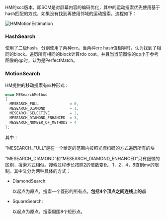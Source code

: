 HM的scc版本，即SCM是对屏幕内容的编码优化，其中的运动搜索优先使用基于hash匹配的方式，如果没有找到再使用邻域的运动搜索。流程如下：

![HMMotionEstimation](HMMotionEstimation.assets/HMMotionEstimation.png)

### HashSearch

使用了二级hash，分别使用了两种crc。当两种crc hash值相等时，认为找到了相同的block。遍历所有相同的block计算rdo cost。并且当当前图像的qp小于参考图像的qp时，认为是PerfectMatch。

### MotionSearch

HM提供的移动搜索有四种形式：

```c++
enum MESearchMethod
{
  MESEARCH_FULL              = 0,
  MESEARCH_DIAMOND           = 1,
  MESEARCH_SELECTIVE         = 2,
  MESEARCH_DIAMOND_ENHANCED  = 3,
  MESEARCH_NUMBER_OF_METHODS = 4
};
```

其中：

“MESEARCH_FULL”是在一个给定的范围内按照光栅扫码的方式遍历所有的块

“MESEARCH_DIAMOND”和“MESEARCH_DIAMOND_ENHANCED”只有细微的区别，搜索方式相似。搜索过程步长按照2的倍数变化，1，2，4，8直到mv的限制。其中又分为两种具体的方式：

- DiamondSearch:

  以起点为原点，搜索一个菱形的所有点。**包括4个顶点之间连线上的点**

- SquareSearch:

  以起点为原点，搜索周围8个矩形点。